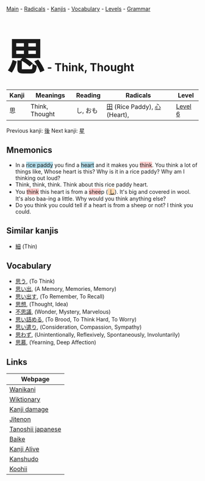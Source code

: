 <style> bigfont {font-size: 100px}</style>
[Main](../README.md) -
[Radicals](../radicals.md) -
[Kanjis](../kanjis.md) -
[Vocabulary](../vocabulary.md) -
[Levels](../levels.md) -
[Grammar](../grammar.md)
# <bigfont> 思</bigfont> - Think, Thought 

| Kanji | Meanings | Reading | Radicals | Level |
| --- | --- | --- | --- | --- |
| 思 | Think, Thought | し, おも | [田](../radicals/田.md) (Rice Paddy), [心](../radicals/心.md) (Heart),  | [Level 6](../levels/wk_level6.md) |

Previous kanji: [後](後.md) Next kanji: [星](星.md) 

## Mnemonics
 * In a <span style="background-color:#ADD8E6"> rice paddy</span> you find a <span style="background-color:#ADD8E6"> heart</span> and it makes you <span style="background-color:#ffcccb"> think</span>. You think a lot of things like, Whose heart is this? Why is it in a rice paddy? Why am I thinking out loud?
* Think, think, think. Think about this rice paddy heart.
* You <span style="background-color:#ffcccb"> think</span> this heart is from a <span style="background-color:#ffcccb"> shee</span>p (<span style="background-color:#fed8b1"> [し](https://jisho.org/search/し)</span>). It's big and covered in wool. It's also baa-ing a little. Why would you think anything else?
* Do you think you could tell if a heart is from a sheep or not? I think you could. 


## Similar kanjis
 * [細](細.md) (Thin)


## Vocabulary
 * [思う](../vocabulary/思.md), (To Think)
* [思い出](../vocabulary/思.md), (A Memory, Memories, Memory)
* [思い出す](../vocabulary/思.md), (To Remember, To Recall)
* [思想](../vocabulary/思.md), (Thought, Idea)
* [不思議](../vocabulary/思.md), (Wonder, Mystery, Marvelous)
* [思い詰める](../vocabulary/思.md), (To Brood, To Think Hard, To Worry)
* [思い遣り](../vocabulary/思.md), (Consideration, Compassion, Sympathy)
* [思わず](../vocabulary/思.md), (Unintentionally, Reflexively, Spontaneously, Involuntarily)
* [思慕](../vocabulary/思.md), (Yearning, Deep Affection)



## Links 

| Webpage |
| --- |
| [Wanikani          ](https://www.wanikani.com/kanji/思) |
| [Wiktionary        ](https://en.wiktionary.org/wiki/思) |
| [Kanji damage      ](http://www.kanjidamage.com/kanji/search?utf8=✓&q=思) |
| [Jitenon           ](https://jitenon.com/kanji/思) |
| [Tanoshii japanese ](https://www.tanoshiijapanese.com/dictionary/kanji.cfm?k=思) |
| [Baike             ](https://baike.baidu.com/item/思) |
| [Kanji Alive       ](https://app.kanjialive.com/思) |
| [Kanshudo          ](https://www.kanshudo.com/searchmn?q=思) |
| [Koohii            ](https://kanji.koohii.com/study/kanji/思) |
